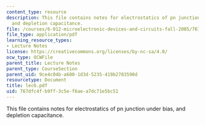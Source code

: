 ```yaml
---
content_type: resource
description: This file contains notes for electrostatics of pn junction under bias,
  and depletion capacitance.
file: /courses/6-012-microelectronic-devices-and-circuits-fall-2005/767dfc4fb9ff3c5ef6aea7dc71e5bc51_lec6.pdf
file_type: application/pdf
learning_resource_types:
- Lecture Notes
license: https://creativecommons.org/licenses/by-nc-sa/4.0/
ocw_type: OCWFile
parent_title: Lecture Notes
parent_type: CourseSection
parent_uid: 9ce4c04b-a600-1d3d-5235-419b2783590d
resourcetype: Document
title: lec6.pdf
uid: 767dfc4f-b9ff-3c5e-f6ae-a7dc71e5bc51
---
```

This file contains notes for electrostatics of pn junction under bias, and depletion capacitance.